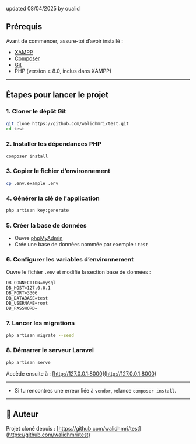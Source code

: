 updated 08/04/2025 by oualid

##  Prérequis

Avant de commencer, assure-toi d’avoir installé :

- [XAMPP](https://www.apachefriends.org/index.html)
- [Composer](https://getcomposer.org/)
- [Git](https://git-scm.com/)
- PHP (version ≥ 8.0, inclus dans XAMPP)

---

##  Étapes pour lancer le projet

### 1. Cloner le dépôt Git
```bash
git clone https://github.com/walidhmri/test.git
cd test
```

### 2. Installer les dépendances PHP
```bash
composer install
```

### 3. Copier le fichier d’environnement
```bash
cp .env.example .env
```

### 4. Générer la clé de l'application
```bash
php artisan key:generate
```

### 5. Créer la base de données

- Ouvre [phpMyAdmin](http://localhost/phpmyadmin)
- Crée une base de données nommée par exemple : `test`

### 6. Configurer les variables d’environnement

Ouvre le fichier `.env` et modifie la section base de données :

```env
DB_CONNECTION=mysql
DB_HOST=127.0.0.1
DB_PORT=3306
DB_DATABASE=test
DB_USERNAME=root
DB_PASSWORD=
```

### 7. Lancer les migrations
```bash
php artisan migrate --seed
```

### 8. Démarrer le serveur Laravel
```bash
php artisan serve
```

Accède ensuite à : [http://127.0.0.1:8000](http://127.0.0.1:8000)

---

- Si tu rencontres une erreur liée à `vendor`, relance `composer install`.

---

## 🤝 Auteur

Projet cloné depuis : [https://github.com/walidhmri/test](https://github.com/walidhmri/test)
